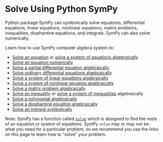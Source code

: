 # Solve Using Python SymPy

Python package SymPy can symbolically solve equations, differential equations, 
linear equations, nonlinear equations, matrix problems, inequalities, 
diophantine equations, and integrals. SymPy can also solve numerically.

Learn how to use SymPy computer algebra system to:

- [Solve an equation]() or [solve a system of equations algebraically]()
- [Solve an equation numerically]()
- [Solve a partial differential equation algebraically]()
- [Solve ordinary differential equations algebraically]()
- [Solve a system of linear equations algebraically]()
- [Solve a system of nonlinear equation algebraically]()
- [Solve a matrix problem algebraically]()
- [Solve an inequality]() or [solve a system of inequalities]() algebraically
- [Solve a polynomial algebraically]()
- [Solve a diophantine equation algebraically]()
- [Solve an integral symbolically]()

Note: SymPy has a function called 
[`solve`](https://docs.sympy.org/dev/modules/solvers/solvers.html?highlight=solve#sympy.solvers.solvers.solve) 
which is designed to find the roots of an equation or system of equations. 
SymPy `solve` may or may not be what you need for a particular problem, 
so we recommend you use the links on this page to learn how to "solve" your problem.

